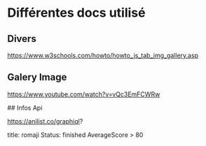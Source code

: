 # Différentes docs utilisé

## Divers

https://www.w3schools.com/howto/howto_js_tab_img_gallery.asp

## Galery Image

https://www.youtube.com/watch?v=vQc3EmFCWRw

## Infos Api

https://anilist.co/graphiql?

title: romaji
Status: finished
AverageScore > 80
